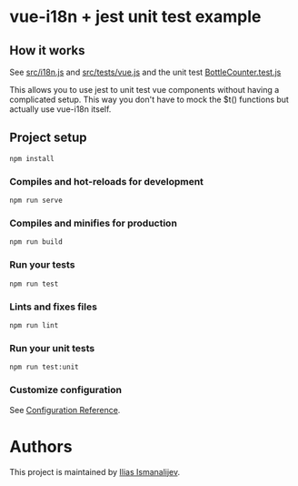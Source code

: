 # vue-i18n + jest unit test example

## How it works

See [src/i18n.js](https://github.com/Illyism/vue-i18n-jest-example/blob/master/src/i18n.js)
and [src/tests/vue.js](https://github.com/Illyism/vue-i18n-jest-example/blob/master/src/tests/vue.js)
and the unit test [BottleCounter.test.js](https://github.com/Illyism/vue-i18n-jest-example/blob/master/src/components/__tests__/BottleCounter.test.js)

This allows you to use jest to unit test vue components without having a complicated setup.
This way you don't have to mock the $t() functions but actually use vue-i18n itself.

## Project setup
```
npm install
```

### Compiles and hot-reloads for development
```
npm run serve
```

### Compiles and minifies for production
```
npm run build
```

### Run your tests
```
npm run test
```

### Lints and fixes files
```
npm run lint
```

### Run your unit tests
```
npm run test:unit
```

### Customize configuration
See [Configuration Reference](https://cli.vuejs.org/config/).

# Authors

This project is maintained by [Ilias Ismanalijev](https://il.ly).
